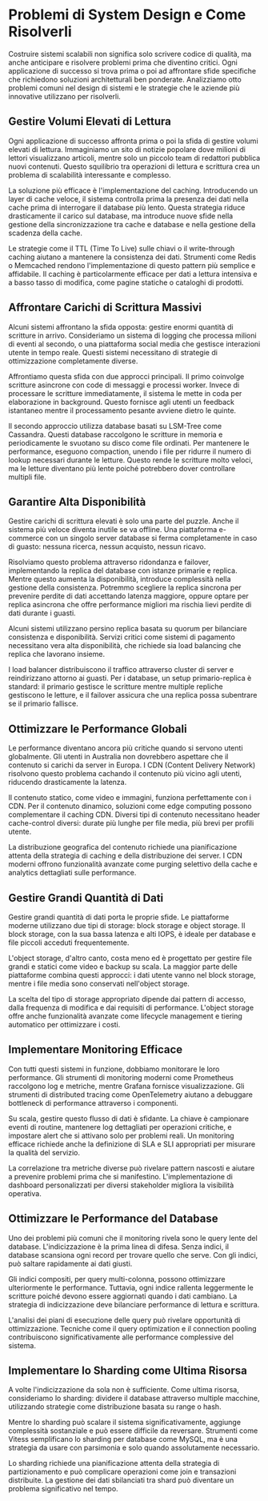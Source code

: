 # Problemi di System Design e Come Risolverli

Costruire sistemi scalabili non significa solo scrivere codice di qualità, ma anche anticipare e risolvere problemi prima che diventino critici. Ogni applicazione di successo si trova prima o poi ad affrontare sfide specifiche che richiedono soluzioni architetturali ben ponderate. Analizziamo otto problemi comuni nel design di sistemi e le strategie che le aziende più innovative utilizzano per risolverli.

## Gestire Volumi Elevati di Lettura

Ogni applicazione di successo affronta prima o poi la sfida di gestire volumi elevati di lettura. Immaginiamo un sito di notizie popolare dove milioni di lettori visualizzano articoli, mentre solo un piccolo team di redattori pubblica nuovi contenuti. Questo squilibrio tra operazioni di lettura e scrittura crea un problema di scalabilità interessante e complesso.

La soluzione più efficace è l'implementazione del caching. Introducendo un layer di cache veloce, il sistema controlla prima la presenza dei dati nella cache prima di interrogare il database più lento. Questa strategia riduce drasticamente il carico sul database, ma introduce nuove sfide nella gestione della sincronizzazione tra cache e database e nella gestione della scadenza della cache.

Le strategie come il TTL (Time To Live) sulle chiavi o il write-through caching aiutano a mantenere la consistenza dei dati. Strumenti come Redis o Memcached rendono l'implementazione di questo pattern più semplice e affidabile. Il caching è particolarmente efficace per dati a lettura intensiva e a basso tasso di modifica, come pagine statiche o cataloghi di prodotti.

## Affrontare Carichi di Scrittura Massivi

Alcuni sistemi affrontano la sfida opposta: gestire enormi quantità di scritture in arrivo. Consideriamo un sistema di logging che processa milioni di eventi al secondo, o una piattaforma social media che gestisce interazioni utente in tempo reale. Questi sistemi necessitano di strategie di ottimizzazione completamente diverse.

Affrontiamo questa sfida con due approcci principali. Il primo coinvolge scritture asincrone con code di messaggi e processi worker. Invece di processare le scritture immediatamente, il sistema le mette in coda per elaborazione in background. Questo fornisce agli utenti un feedback istantaneo mentre il processamento pesante avviene dietro le quinte.

Il secondo approccio utilizza database basati su LSM-Tree come Cassandra. Questi database raccolgono le scritture in memoria e periodicamente le svuotano su disco come file ordinati. Per mantenere le performance, eseguono compaction, unendo i file per ridurre il numero di lookup necessari durante le letture. Questo rende le scritture molto veloci, ma le letture diventano più lente poiché potrebbero dover controllare multipli file.

## Garantire Alta Disponibilità

Gestire carichi di scrittura elevati è solo una parte del puzzle. Anche il sistema più veloce diventa inutile se va offline. Una piattaforma e-commerce con un singolo server database si ferma completamente in caso di guasto: nessuna ricerca, nessun acquisto, nessun ricavo.

Risolviamo questo problema attraverso ridondanza e failover, implementando la replica del database con istanze primarie e replica. Mentre questo aumenta la disponibilità, introduce complessità nella gestione della consistenza. Potremmo scegliere la replica sincrona per prevenire perdite di dati accettando latenza maggiore, oppure optare per replica asincrona che offre performance migliori ma rischia lievi perdite di dati durante i guasti.

Alcuni sistemi utilizzano persino replica basata su quorum per bilanciare consistenza e disponibilità. Servizi critici come sistemi di pagamento necessitano vera alta disponibilità, che richiede sia load balancing che replica che lavorano insieme.

I load balancer distribuiscono il traffico attraverso cluster di server e reindirizzano attorno ai guasti. Per i database, un setup primario-replica è standard: il primario gestisce le scritture mentre multiple repliche gestiscono le letture, e il failover assicura che una replica possa subentrare se il primario fallisce.

## Ottimizzare le Performance Globali

Le performance diventano ancora più critiche quando si servono utenti globalmente. Gli utenti in Australia non dovrebbero aspettare che il contenuto si carichi da server in Europa. I CDN (Content Delivery Network) risolvono questo problema cachando il contenuto più vicino agli utenti, riducendo drasticamente la latenza.

Il contenuto statico, come video e immagini, funziona perfettamente con i CDN. Per il contenuto dinamico, soluzioni come edge computing possono complementare il caching CDN. Diversi tipi di contenuto necessitano header cache-control diversi: durate più lunghe per file media, più brevi per profili utente.

La distribuzione geografica del contenuto richiede una pianificazione attenta della strategia di caching e della distribuzione dei server. I CDN moderni offrono funzionalità avanzate come purging selettivo della cache e analytics dettagliati sulle performance.

## Gestire Grandi Quantità di Dati

Gestire grandi quantità di dati porta le proprie sfide. Le piattaforme moderne utilizzano due tipi di storage: block storage e object storage. Il block storage, con la sua bassa latenza e alti IOPS, è ideale per database e file piccoli acceduti frequentemente.

L'object storage, d'altro canto, costa meno ed è progettato per gestire file grandi e statici come video e backup su scala. La maggior parte delle piattaforme combina questi approcci: i dati utente vanno nel block storage, mentre i file media sono conservati nell'object storage.

La scelta del tipo di storage appropriato dipende dai pattern di accesso, dalla frequenza di modifica e dai requisiti di performance. L'object storage offre anche funzionalità avanzate come lifecycle management e tiering automatico per ottimizzare i costi.

## Implementare Monitoring Efficace

Con tutti questi sistemi in funzione, dobbiamo monitorare le loro performance. Gli strumenti di monitoring moderni come Prometheus raccolgono log e metriche, mentre Grafana fornisce visualizzazione. Gli strumenti di distributed tracing come OpenTelemetry aiutano a debuggare bottleneck di performance attraverso i componenti.

Su scala, gestire questo flusso di dati è sfidante. La chiave è campionare eventi di routine, mantenere log dettagliati per operazioni critiche, e impostare alert che si attivano solo per problemi reali. Un monitoring efficace richiede anche la definizione di SLA e SLI appropriati per misurare la qualità del servizio.

La correlazione tra metriche diverse può rivelare pattern nascosti e aiutare a prevenire problemi prima che si manifestino. L'implementazione di dashboard personalizzati per diversi stakeholder migliora la visibilità operativa.

## Ottimizzare le Performance del Database

Uno dei problemi più comuni che il monitoring rivela sono le query lente del database. L'indicizzazione è la prima linea di difesa. Senza indici, il database scansiona ogni record per trovare quello che serve. Con gli indici, può saltare rapidamente ai dati giusti.

Gli indici compositi, per query multi-colonna, possono ottimizzare ulteriormente le performance. Tuttavia, ogni indice rallenta leggermente le scritture poiché devono essere aggiornati quando i dati cambiano. La strategia di indicizzazione deve bilanciare performance di lettura e scrittura.

L'analisi dei piani di esecuzione delle query può rivelare opportunità di ottimizzazione. Tecniche come il query optimization e il connection pooling contribuiscono significativamente alle performance complessive del sistema.

## Implementare lo Sharding come Ultima Risorsa

A volte l'indicizzazione da sola non è sufficiente. Come ultima risorsa, consideriamo lo sharding: dividere il database attraverso multiple macchine, utilizzando strategie come distribuzione basata su range o hash.

Mentre lo sharding può scalare il sistema significativamente, aggiunge complessità sostanziale e può essere difficile da reversare. Strumenti come Vitess semplificano lo sharding per database come MySQL, ma è una strategia da usare con parsimonia e solo quando assolutamente necessario.

Lo sharding richiede una pianificazione attenta della strategia di partizionamento e può complicare operazioni come join e transazioni distribuite. La gestione dei dati sbilanciati tra shard può diventare un problema significativo nel tempo.

